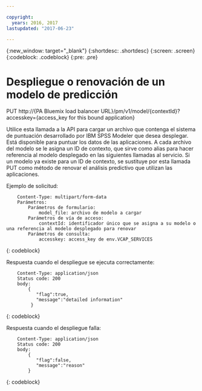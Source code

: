```yaml
---

copyright:
  years: 2016, 2017
lastupdated: "2017-06-23"

---
```


{:new_window: target="_blank"}
{:shortdesc: .shortdesc}
{:screen: .screen}
{:codeblock: .codeblock}
{:pre: .pre}

# Despliegue o renovación de un modelo de predicción


PUT http://{PA Bluemix load balancer
URL}/pm/v1/model/{contextId}?accesskey={access_key for this bound
application}

Utilice esta llamada a la API para cargar un archivo que contenga el sistema de puntuación desarrollado por IBM SPSS Modeler que desea desplegar.
Está disponible para puntuar los datos de las aplicaciones. A cada archivo del modelo se le asigna un ID de contexto, que sirve como alias para hacer referencia al modelo desplegado en las siguientes llamadas al servicio. Si un modelo ya existe para un ID de contexto, se sustituye por esta llamada PUT como método de renovar el análisis predictivo que utilizan las aplicaciones.

Ejemplo de solicitud: 

```
    Content-Type: multipart/form-data
    Parámetros:
        Parámetros de formulario:
            model_file: archivo de modelo a cargar
        Parámetros de vía de acceso:
            contextId: identificador único que se asigna a su modelo o una referencia al modelo desplegado para renovar
        Parámetros de consulta:
            accesskey: access_key de env.VCAP_SERVICES
```
{: codeblock}

Respuesta cuando el despliegue se ejecuta correctamente: 

```
    Content-Type: application/json
    Status code: 200
    body:
        {
           "flag":true, 
           "message":"detailed information"  
         }
```
{: codeblock}

Respuesta cuando el despliegue falla: 

```
    Content-Type: application/json
    Status code: 200
    body:
        {
           "flag":false, 
           "message":"reason"
        }
```
{: codeblock}
